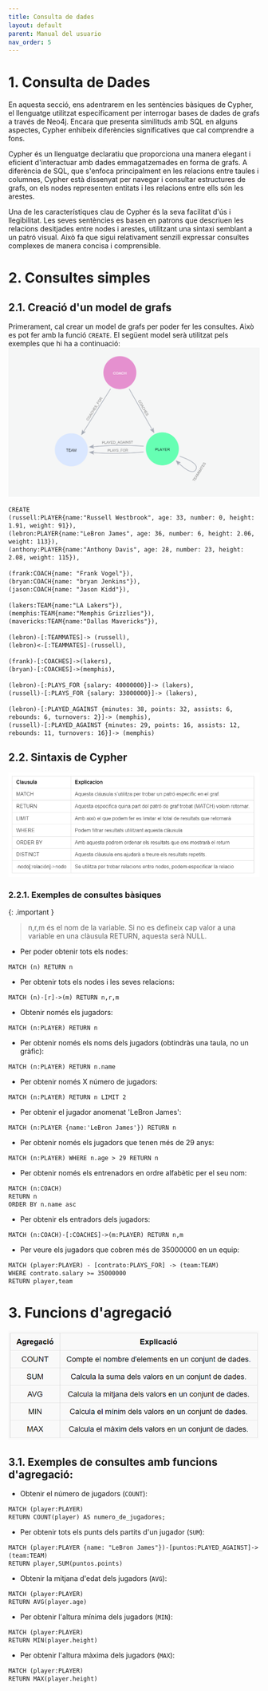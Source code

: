 ```yaml
---
title: Consulta de dades
layout: default
parent: Manual del usuario
nav_order: 5
---
```


# 1. Consulta de Dades
En aquesta secció, ens adentrarem en les sentències bàsiques de Cypher, el llenguatge utilitzat específicament per interrogar bases de dades de grafs a través de Neo4j. Encara que presenta similituds amb SQL en alguns aspectes, Cypher enhibeix diferències significatives que cal comprendre a fons.

Cypher és un llenguatge declaratiu que proporciona una manera elegant i eficient d'interactuar amb dades emmagatzemades en forma de grafs. A diferència de SQL, que s'enfoca principalment en les relacions entre taules i columnes, Cypher està dissenyat per navegar i consultar estructures de grafs, on els nodes representen entitats i les relacions entre ells són les arestes.

Una de les característiques clau de Cypher és la seva facilitat d'ús i llegibilitat. Les seves sentències es basen en patrons que descriuen les relacions desitjades entre nodes i arestes, utilitzant una sintaxi semblant a un patró visual. Això fa que sigui relativament senzill expressar consultes complexes de manera concisa i comprensible.

# 2. Consultes simples
## 2.1. Creació d'un model de grafs
Primerament, cal crear un model de grafs per poder fer les consultes. Això es pot fer amb la funció ```CREATE```. El següent model serà utilitzat pels exemples que hi ha a continuació: 
![](../imagenes/consulta/dataModel.png)

```
CREATE
(russell:PLAYER{name:"Russell Westbrook", age: 33, number: 0, height: 1.91, weight: 91}),
(lebron:PLAYER{name:"LeBron James", age: 36, number: 6, height: 2.06, weight: 113}),
(anthony:PLAYER{name:"Anthony Davis", age: 28, number: 23, height: 2.08, weight: 115}),

(frank:COACH{name: "Frank Vogel"}),
(bryan:COACH{name: "bryan Jenkins"}),
(jason:COACH{name: "Jason Kidd"}),

(lakers:TEAM{name:"LA Lakers"}),
(memphis:TEAM{name:"Memphis Grizzlies"}),
(mavericks:TEAM{name:"Dallas Mavericks"}),

(lebron)-[:TEAMMATES]-> (russell),
(lebron)<-[:TEAMMATES]-(russell),

(frank)-[:COACHES]->(lakers),
(bryan)-[:COACHES]->(memphis),

(lebron)-[:PLAYS_FOR {salary: 40000000}]-> (lakers),
(russell)-[:PLAYS_FOR {salary: 33000000}]-> (lakers),

(lebron)-[:PLAYED_AGAINST {minutes: 38, points: 32, assists: 6, rebounds: 6, turnovers: 2}]-> (memphis),
(russell)-[:PLAYED_AGAINST {minutes: 29, points: 16, assists: 12, rebounds: 11, turnovers: 16}]-> (memphis)
```
## 2.2. Sintaxis de Cypher
![](../imagenes/consulta/tablaSintaxis.png)
### 2.2.1. Exemples de consultes bàsiques
{: .important }
>
>  n,r,m és el nom de la variable. Si no es defineix cap valor a una variable en una clàusula   RETURN, aquesta serà NULL.

- Per poder obtenir tots els nodes:
```
MATCH (n) RETURN n
```
- Per obtenir tots els nodes i les seves relacions:
```
MATCH (n)-[r]->(m) RETURN n,r,m
```
- Obtenir només els jugadors:
```
MATCH (n:PLAYER) RETURN n
```
- Per obtenir només els noms dels jugadors (obtindràs una taula, no un gràfic):
```
MATCH (n:PLAYER) RETURN n.name
```
- Per obtenir només X número de jugadors:
```
MATCH (n:PLAYER) RETURN n LIMIT 2
```
- Per obtenir el jugador anomenat 'LeBron James': 
```
MATCH (n:PLAYER {name:'LeBron James'}) RETURN n
```
- Per obtenir només els jugadors que tenen més de 29 anys:
```
MATCH (n:PLAYER) WHERE n.age > 29 RETURN n
```
- Per obtenir només els entrenadors en ordre alfabètic per el seu nom:
```
MATCH (n:COACH)
RETURN n
ORDER BY n.name asc
```
- Per obtenir els entradors dels jugadors:
```
MATCH (n:COACH)-[:COACHES]->(m:PLAYER) RETURN n,m
```
- Per veure els jugadors que cobren més de 35000000 en un equip: 
```
MATCH (player:PLAYER) - [contrato:PLAYS_FOR] -> (team:TEAM)
WHERE contrato.salary >= 35000000
RETURN player,team
```
# 3. Funcions d'agregació
![](../imagenes/consulta/tablaAgrupacion.png)
## 3.1. Exemples de consultes amb funcions d'agregació:
- Obtenir el número de jugadors (```COUNT```):
```
MATCH (player:PLAYER)
RETURN COUNT(player) AS numero_de_jugadores;
```
- Per obtenir tots els punts dels partits d'un jugador (```SUM```):
```
MATCH (player:PLAYER {name: "LeBron James"})-[puntos:PLAYED_AGAINST]->(team:TEAM)
RETURN player,SUM(puntos.points)

```
- Obtenir la mitjana d'edat dels jugadors (```AVG```):
```
MATCH (player:PLAYER)
RETURN AVG(player.age)

```
- Per obtenir l'altura mínima dels jugadors (```MIN```):
```
MATCH (player:PLAYER)
RETURN MIN(player.height)
```
- Per obtenir l'altura màxima dels jugadors (```MAX```): 
```
MATCH (player:PLAYER)
RETURN MAX(player.height)
```